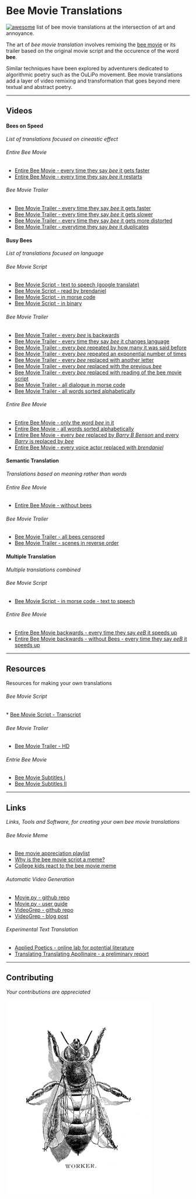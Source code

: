 
# Bee Movie Translations

[![awesome](https://cdn.rawgit.com/sindresorhus/awesome/d7305f38d29fed78fa85652e3a63e154dd8e8829/media/badge.svg)](https://github.com/sindresorhus/awesome)  list of bee movie translations at the intersection of art and annoyance.

The art of _bee movie translation_ involves remixing the [bee movie](http://www.imdb.com/title/tt0389790/) or its trailer based on the original movie script and the occurence of the word __bee__.

Similar techniques have been explored by adventurers dedicated to algorithmic poetry such as the OuLiPo movement. Bee movie translations add a layer of video remixing and transformation that goes beyond mere textual and abstract poetry.

----

## Videos

#### Bees on Speed
_List of translations focused on cineastic effect_

###### Entire Bee Movie

* [Entire Bee Movie - every time they say _bee_ it gets faster ](https://www.youtube.com/watch?v=E6iN6VTL7v8)
* [Entire Bee Movie - every time they say _bee_ it restarts](https://www.youtube.com/watch?v=PcdHoS-hYZk)


###### Bee Movie Trailer
* [Bee Movie Trailer - every time they say _bee_ it gets faster](https://www.youtube.com/watch?v=JSKAZVuz2VM)
* [Bee Movie Trailer - every time they say _bee_ it gets slower](https://www.youtube.com/watch?v=ZW-lDX2UcL0)
* [Bee Movie Trailer - every time they say _bee_ it gets more distorted](https://www.youtube.com/watch?v=T25QGcYPh0s)
* [Bee Movie Trailer - everytime they say _bee_ it duplicates ](https://www.youtube.com/watch?v=CZSBgy_BUhs)


#### Busy Bees
_List of translations focused on language_

###### Bee Movie Script
* [Bee Movie Script - text to speech (google translate)](https://www.youtube.com/watch?v=VUYAy6zzKYk)
* [Bee Movie Script - read by brendaniel](https://www.youtube.com/watch?v=QsGYNfagHlU)
* [Bee Movie Script - in morse code](https://www.youtube.com/watch?v=1SQcYAbGGVE)
* [Bee Movie Script - in binary](https://www.youtube.com/watch?v=XaBNrDAxOJY)

###### Bee Movie Trailer
* [Bee Movie Trailer - every _bee_ is backwards](https://www.youtube.com/watch?v=2Oyc4cxE2zg)
* [Bee Movie Trailer - every time they say _bee_ it changes language ](https://www.youtube.com/watch?v=xk_hk_nG9r0)
* [Bee Movie Trailer - every _bee_ repeated by how many it was said before](https://www.youtube.com/watch?v=idjFDCYv5eI)
* [Bee Movie Trailer - every _bee_ repeated an exponential number of times](https://www.youtube.com/watch?v=0XBH6S-vbns)
* [Bee Movie Trailer - every _bee_ replaced with another letter](https://www.youtube.com/watch?v=V5eoiq4h7BA)
* [Bee Movie Trailer - every _bee_ replaced with the previous _bee_](https://www.youtube.com/watch?v=BfFcrMc0oG8)
* [Bee Movie Trailer - every _bee_ replaced with reading of the bee movie script](https://www.youtube.com/watch?v=5v5ASzKiZWI)
* [Bee Movie Trailer - all dialogue in morse code](https://www.youtube.com/watch?v=e06vHlMpSrE)
* [Bee Movie Trailer - all words sorted alphabetically](https://www.youtube.com/watch?v=xYds3tKd3oo)


###### Entire Bee Movie
* [Entire Bee Movie - only the word _bee_ in it ](https://www.youtube.com/watch?v=TByiofHaEKk)
* [Entire Bee Movie - all words sorted alphabetically](https://www.youtube.com/watch?v=T-UVMyAOQqk)
* [Entire Bee Movie - every _bee_ replaced by _Barry B Benson_ and every _Barry_ is replaced by _bee_](https://www.youtube.com/watch?v=OqijL4jVrY8)
* [Entire Bee Movie - every voice actor replaced with _brendaniel_](https://www.youtube.com/watch?v=CkMFLHy4wMo)

#### Semantic Translation
_Translations based on meaning rather than words_

###### Entire Bee Movie
* [Entire Bee Movie - without bees](https://www.youtube.com/watch?v=eagjpMz2hHU)

###### Bee Movie Trailer
* [Bee Movie Trailer - all bees censored](https://www.youtube.com/watch?v=bvyzO-s9FF8)
* [Bee Movie Trailer - scenes in reverse order](https://www.youtube.com/watch?v=ddJYx6ufhBs)

#### Multiple Translation
_Multiple translations combined_

###### Bee Movie Script
* [Bee Movie Script - in morse code - text to speech](https://www.youtube.com/watch?v=EKP0xikyadw)

###### Entire Bee Movie
* [Entire Bee Movie backwards - every time they say _eeB_ it speeds up ](https://www.youtube.com/watch?v=KM74XRQKWew)
* [Entire Bee Movie backwards - without Bees - every time they say _eeB_ it speeds up ](https://www.youtube.com/watch?v=KM74XRQKWew)


----
## Resources

Resources for making your own translations
###### Bee Movie Script
* [Bee Movie Script - Transcript](http://www.script-o-rama.com/movie_scripts/a1/bee-movie-script-transcript-seinfeld.html)

###### Bee Movie Trailer
* [Bee Movie Trailer - HD](https://www.youtube.com/watch?v=VONRQMx78YI)

###### Entrie Bee Movie
* [Bee Movie Subtitles I](https://isubtitles.net/bee-movie-subtitles)
* [Bee Movie Subtitles II](http://www.yifysubtitles.com/movie/bee-movie-2007)

----

## Links
_Links, Tools and Software, for creating your own bee movie translations_

###### Bee Movie Meme
* [Bee movie appreciation playlist](https://www.youtube.com/playlist?list=PLsDLvNsVswMbGgGu4tOuYjqjOcMyyyI8N)
* [Why is the bee movie scriot a meme?](https://www.youtube.com/watch?v=FeHg8IBJP4I)
* [College kids react to the bee movie meme](https://www.youtube.com/watch?v=9h2v_fT0YC8)

###### Automatic Video Generation
* [Movie.py - github repo](https://github.com/Zulko/moviepy)
* [Movie.py - user guide](https://zulko.github.io/moviepy/)
* [VideoGrep - github repo](https://antiboredom.github.io/videogrep/)
* [VideoGrep - blog post](http://lav.io/2014/06/videogrep-automatic-supercuts-with-python/)

###### Experimental Text Translation
* [Applied Poetics -  online lab for potential literature](http://appliedpoetics.org/)
* [Translating Translating Apollinaire -  a preliminary report](http://www.bpnichol.ca/archive/documents/translating-translating-apollinaire-preliminary-report)
----
## Contributing

_Your contributions are appreciated_

[![image of a worker bee](worker.gif)](https://archive.org/stream/CAT11016094#page/288/mode/1up)
